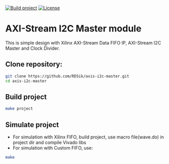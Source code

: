 [![Build project](https://github.com/RDSik/axis-i2c_master/actions/workflows/main.yml/badge.svg?branch=master)](https://github.com/RDSik/axis-i2c-master/actions/workflows/main.yml)
[![License](https://img.shields.io/badge/license-MIT-green.svg)](https://github.com/RDSik/axis-i2c_master/blob/master/LICENSE.txt)

# AXI-Stream I2C Master module

This is simple design with Xilinx AXI-Stream Data FIFO IP, AXI-Stream I2C Master and Clock Divider. 

## Clone repository:
```bash
git clone https://github.com/RDSik/axis-i2c-master.git
cd axis-i2c-master
```

## Build project
```bash
make project
```

## Simulate project
* For simulation with Xilinx FIFO, build project, use macro file(wave.do) in project dir and compile Vivado libs
* For simulation with Custom FIFO, use:
```bash
make
```